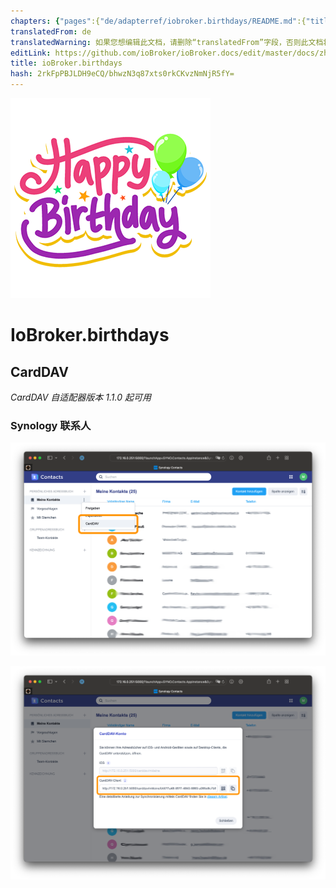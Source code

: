 ```yaml
---
chapters: {"pages":{"de/adapterref/iobroker.birthdays/README.md":{"title":{"de":"ioBroker.birthdays"},"content":"de/adapterref/iobroker.birthdays/README.md"},"de/adapterref/iobroker.birthdays/ical.md":{"title":{"de":"ioBroker.birthdays"},"content":"de/adapterref/iobroker.birthdays/ical.md"},"de/adapterref/iobroker.birthdays/carddav.md":{"title":{"de":"ioBroker.birthdays"},"content":"de/adapterref/iobroker.birthdays/carddav.md"}}}
translatedFrom: de
translatedWarning: 如果您想编辑此文档，请删除“translatedFrom”字段，否则此文档将再次自动翻译
editLink: https://github.com/ioBroker/ioBroker.docs/edit/master/docs/zh-cn/adapterref/iobroker.birthdays/carddav.md
title: ioBroker.birthdays
hash: 2rkFpPBJLDH9eCQ/bhwzN3q87xts0rkCKvzNmNjR5fY=
---
```

![商标](../../../de/adapterref/iobroker.birthdays/../../admin/birthdays.png)

# IoBroker.birthdays
## CardDAV
*CardDAV 自适配器版本 1.1.0 起可用*

### Synology 联系人
![CardDAV 设置 Synology](../../../de/adapterref/iobroker.birthdays/./carddav-synology-settings.png)

![CardDAV URL Synology](../../../de/adapterref/iobroker.birthdays/./carddav-synology-url.png)